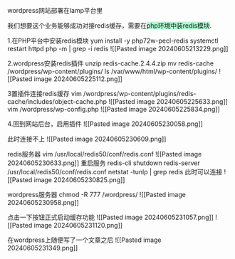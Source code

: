 
wordpress网站部署在lamp平台里

我们想要这个业务能够成功对接redis缓存，需要在<span style="background:#affad1">php环境中装redis模块</span>.

 1.在PHP平台中安装redis模块
 yum install -y php72w-pecl-redis
 systemctl restart httpd
 php -m | grep -i redis
 ![[Pasted image 20240605213229.png]]

2.wordpress安装redis插件
unzip redis-cache.2.4.4.zip
mv redis-cache   /wordpress/wp-content/plugins/
ls /var/www/html/wp-content/plugins/
![[Pasted image 20240605225112.png]]

3置插件连接redis缓存
vim /wordpress/wp-content/plugins/redis-cache/includes/object-cache.php
![[Pasted image 20240605225633.png]]
vim /wordpress/wp-config.php
![[Pasted image 20240605225834.png]]

4.回到网站后台，启用插件
![[Pasted image 20240605230058.png]]


此时连接不上
![[Pasted image 20240605230609.png]]

redis服务器
vim  /usr/local/redis50/conf/redis.conf
![[Pasted image 20240605230633.png]]
重启服务
redis-cli shutdown
redis-server /usr/local/redis50/conf/redis.conf
netstat -tunlp | grep redis
此时可以连接
![[Pasted image 20240605230825.png]]

wordpress服务器
chmod -R 777 /wordpress/
![[Pasted image 20240605230958.png]]

点击一下按钮正式启动缓存功能
![[Pasted image 20240605231057.png]]
![[Pasted image 20240605231120.png]]


在wordpress上随便写了一个文章之后
![[Pasted image 20240605231349.png]]

